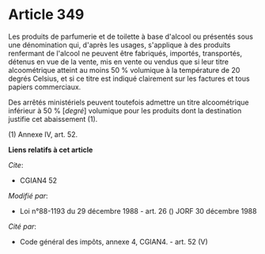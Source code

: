 # Article 349

Les produits de parfumerie et de toilette à base d'alcool ou présentés sous une dénomination qui, d'après les usages,
s'applique à des produits renfermant de l'alcool ne peuvent être fabriqués, importés, transportés, détenus en vue de la
vente, mis en vente ou vendus que si leur titre alcoométrique atteint au moins 50 % volumique à la température de 20 degrés
Celsius, et si ce titre est indiqué clairement sur les factures et tous papiers commerciaux.

Des arrêtés ministériels peuvent toutefois admettre un titre alcoométrique inférieur à 50 % [*degré*] volumique pour les
produits dont la destination justifie cet abaissement (1).

(1) Annexe IV, art. 52.

**Liens relatifs à cet article**

_Cite_:

  - CGIAN4 52

_Modifié par_:

  - Loi n°88-1193 du 29 décembre 1988 - art. 26 () JORF 30 décembre 1988

_Cité par_:

  - Code général des impôts, annexe 4, CGIAN4. - art. 52 (V)
